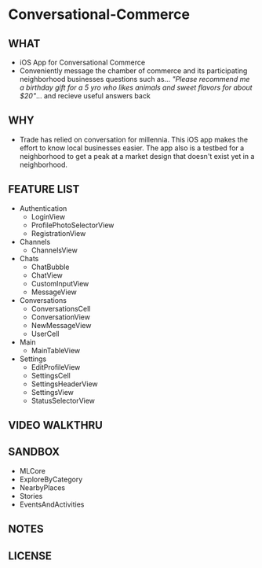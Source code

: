 # Conversational-Commerce 

## WHAT

* iOS App for Conversational Commerce 
* Conveniently message the chamber of commerce and its participating neighborhood businesses questions such as... *"Please recommend me a birthday gift for a 5 yro who likes animals and sweet flavors for about $20"*... and recieve useful answers back

## WHY

* Trade has relied on conversation for millennia. This iOS app makes the effort to know local businesses easier. The app also is a testbed for a neighborhood to get a peak at a market design that doesn't exist yet in a neighborhood.

## FEATURE LIST

* Authentication
  * LoginView
  * ProfilePhotoSelectorView
  * RegistrationView
* Channels
  * ChannelsView
* Chats
  * ChatBubble
  * ChatView
  * CustomInputView
  * MessageView
* Conversations
  * ConversationsCell
  * ConversationView
  * NewMessageView
  * UserCell        
* Main
  * MainTableView
* Settings
  * EditProfileView
  * SettingsCell
  * SettingsHeaderView
  * SettingsView
  * StatusSelectorView   

## VIDEO WALKTHRU

## SANDBOX

* MLCore
* ExploreByCategory
* NearbyPlaces
* Stories
* EventsAndActivities

## NOTES

## LICENSE



